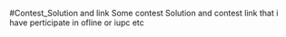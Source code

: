 #Contest_Solution and link
Some contest Solution and contest link that i have perticipate in ofline or iupc etc
